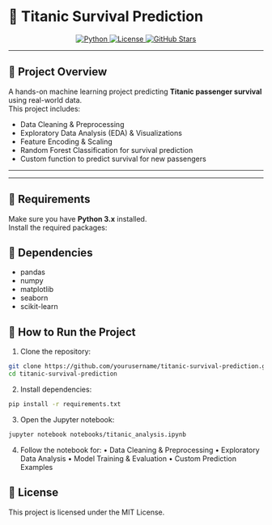 # 🚢 Titanic Survival Prediction

<p align="center">
  <a href="https://www.python.org/">
    <img src="https://img.shields.io/badge/Python-3.11-blue?logo=python&logoColor=white" alt="Python">
  </a>
  <a href="LICENSE">
    <img src="https://img.shields.io/badge/License-MIT-green" alt="License">
  </a>
  <a href="https://github.com/Udit-Bouhare/titanic-survival-prediction/stargazers">
    <img src="https://img.shields.io/github/stars/yourusername/titanic-survival-prediction?style=social" alt="GitHub Stars">
  </a>
</p>

---

## 📌 Project Overview
A hands-on machine learning project predicting **Titanic passenger survival** using real-world data.  
This project includes:

- Data Cleaning & Preprocessing  
- Exploratory Data Analysis (EDA) & Visualizations  
- Feature Encoding & Scaling  
- Random Forest Classification for survival prediction  
- Custom function to predict survival for new passengers  

---

---

## 🧰 Requirements
Make sure you have **Python 3.x** installed.  
Install the required packages:


## 🧰 Dependencies

- pandas  
- numpy
- matplotlib
- seaborn
- scikit-learn

## 📝 How to Run the Project

1. Clone the repository:

```bash
git clone https://github.com/yourusername/titanic-survival-prediction.git
cd titanic-survival-prediction
```
2.	Install dependencies:
```bash
pip install -r requirements.txt
```
3.	Open the Jupyter notebook:
```bash
jupyter notebook notebooks/titanic_analysis.ipynb
```
4.	Follow the notebook for:
	•	Data Cleaning & Preprocessing
	•	Exploratory Data Analysis
	•	Model Training & Evaluation
	•	Custom Prediction Examples


## 📄 License
This project is licensed under the MIT License.

